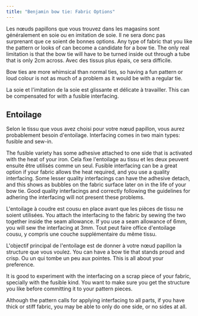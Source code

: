 ```yaml
---
title: "Benjamin bow tie: Fabric Options"
---
```


Les nœuds papillons que vous trouvez dans les magasins sont généralement en soie ou en imitation de soie. Il ne sera donc pas surprenant que ce soient de bonnes options. Any type of fabric that you like the pattern or looks of can become a candidate for a bow tie. The only real limitation is that the bow tie will have to be turned inside out through a tube that is only 2cm across. Avec des tissus plus épais, ce sera difficile.

Bow ties are more whimsical than normal ties, so having a fun pattern or loud colour is not as much of a problem as it would be with a regular tie.

La soie et l'imitation de la soie est glissante et délicate à travailler. This can be compensated for with a fusible interfacing.

## Entoilage

Selon le tissu que vous avez choisi pour votre nœud papillon, vous aurez probablement besoin d'entoilage. Interfacing comes in two main types: fusible and sew-in.

The fusible variety has some adhesive attached to one side that is activated with the heat of your iron. Cela fixe l'entoilage au tissu et les deux peuvent ensuite être utilisés comme un seul. Fusible interfacing can be a great option if your fabric allows the heat required, and you use a quality interfacing. Some lesser quality interfacings can have the adhesive detach, and this shows as bubbles on the fabric surface later on in the life of your bow tie. Good quality interfacings and correctly following the guidelines for adhering the interfacing will not present these problems.

L'entoilage à coudre est cousu en place avant que les pièces de tissu ne soient utilisées. You attach the interfacing to the fabric by sewing the two together inside the seam allowance. If you use a seam allowance of 6mm, you will sew the interfacing at 3mm. Tout peut faire office d'entoilage cousu, y compris une couche supplémentaire du même tissu.

L'objectif principal de l'entoilage est de donner à votre nœud papillon la structure que vous voulez. You can have a bow tie that stands proud and crisp. Ou un qui tombe un peu aux pointes. This is all about your preference.

It is good to experiment with the interfacing on a scrap piece of your fabric, specially with the fusible kind. You want to make sure you get the structure you like before committing it to your pattern pieces.

Although the pattern calls for applying interfacing to all parts, if you have thick or stiff fabric, you may be able to only do one side, or no sides at all.
